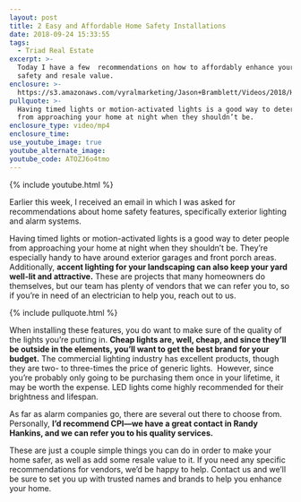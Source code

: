 ```yaml
---
layout: post
title: 2 Easy and Affordable Home Safety Installations
date: 2018-09-24 15:33:55
tags:
  - Triad Real Estate
excerpt: >-
  Today I have a few  recommendations on how to affordably enhance your home’s
  safety and resale value.
enclosure: >-
  https://s3.amazonaws.com/vyralmarketing/Jason+Bramblett/Videos/2018/Help+With+Home+Safety+-+Jason+Bramblett+Real+Estate.mp4
pullquote: >-
  Having timed lights or motion-activated lights is a good way to deter people
  from approaching your home at night when they shouldn’t be.
enclosure_type: video/mp4
enclosure_time:
use_youtube_image: true
youtube_alternate_image:
youtube_code: ATOZJ6o4tmo
---
```


{% include youtube.html %}

Earlier this week, I received an email in which I was asked for recommendations about home safety features, specifically exterior lighting and alarm systems.

Having timed lights or motion-activated lights is a good way to deter people from approaching your home at night when they shouldn’t be. They’re especially handy to have around exterior garages and front porch areas. Additionally, **accent lighting for your landscaping can also keep your yard well-lit and attractive.** These are projects that many homeowners do themselves, but our team has plenty of vendors that we can refer you to, so if you’re in need of an electrician to help you, reach out to us.

{% include pullquote.html %}

When installing these features, you do want to make sure of the quality of the lights you’re putting in. **Cheap lights are, well, cheap, and since they’ll be outside in the elements, you’ll want to get the best brand for your budget.** The commercial lighting industry has excellent products, though they are two- to three-times the price of generic lights. &nbsp;However, since you’re probably only going to be purchasing them once in your lifetime, it may be worth the expense. LED lights come highly recommended for their brightness and lifespan.

As far as alarm companies go, there are several out there to choose from. Personally, **I’d recommend CPI—we have a great contact in Randy Hankins, and we can refer you to his quality services.**

These are just a couple simple things you can do in order to make your home safer, as well as add some resale value to it. If you need any specific recommendations for vendors, we’d be happy to help. Contact us and we’ll be sure to set you up with trusted names and brands to help you enhance your home.

&nbsp;
